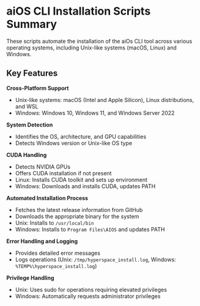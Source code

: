 # aiOS CLI Installation Scripts Summary

These scripts automate the installation of the aiOs CLI tool across various operating systems, including Unix-like systems (macOS, Linux) and Windows.

## Key Features

**Cross-Platform Support**
   - Unix-like systems: macOS (Intel and Apple Silicon), Linux distributions, and WSL
   - Windows: Windows 10, Windows 11, and Windows Server 2022

**System Detection**
   - Identifies the OS, architecture, and GPU capabilities
   - Detects Windows version or Unix-like OS type

**CUDA Handling**
   - Detects NVIDIA GPUs
   - Offers CUDA installation if not present
   - Linux: Installs CUDA toolkit and sets up environment
   - Windows: Downloads and installs CUDA, updates PATH

**Automated Installation Process**
   - Fetches the latest release information from GitHub
   - Downloads the appropriate binary for the system
   - Unix: Installs to `/usr/local/bin`
   - Windows: Installs to `Program Files\AIOS` and updates PATH

**Error Handling and Logging**
   - Provides detailed error messages
   - Logs operations (Unix: `/tmp/hyperspace_install.log`, Windows: `%TEMP%\hyperspace_install.log`)

**Privilege Handling**
   - Unix: Uses sudo for operations requiring elevated privileges
   - Windows: Automatically requests administrator privileges
